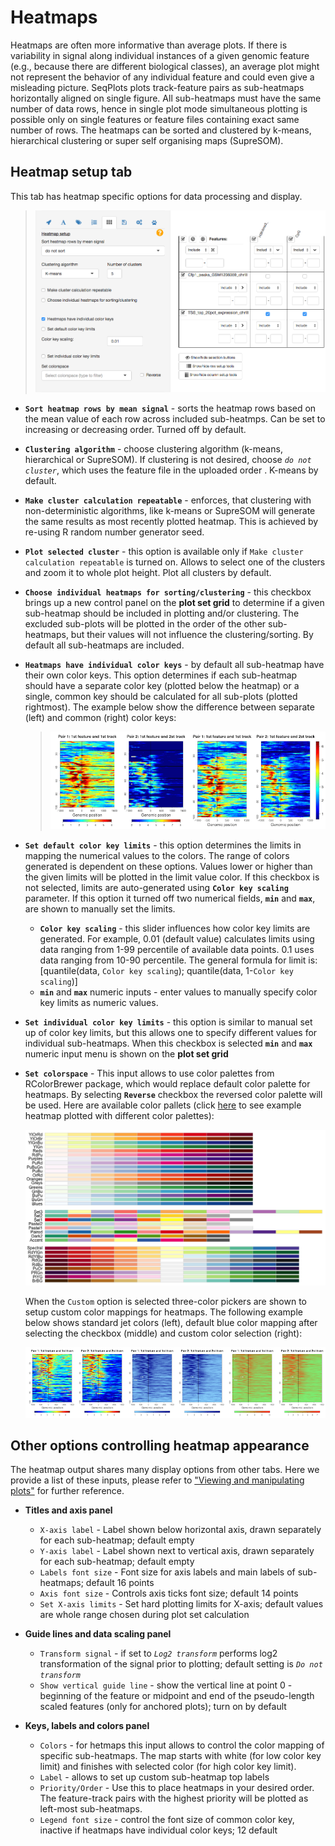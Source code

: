 Heatmaps
========

Heatmaps are often more informative than average plots. If there is variability in signal along individual instances of a given genomic feature (e.g., because there are different biological classes), an average plot might not represent the behavior of any individual feature and could even give a misleading picture. SeqPlots plots track-feature pairs as sub-heatmaps horizontally aligned on single figure. All sub-heatmaps must have the same number of data rows, hence in single plot mode simultaneous plotting is possible only on single features or feature files containing exact same number of rows. The heatmaps can be sorted and clustered by k-means, hierarchical clustering or super self organising maps (SupreSOM).

Heatmap setup tab
-----------------

This tab has heatmap specific options for data processing and display.

> ![The view on Heatmap setup tab (left). Color picker, Label text input, Priority/Order checkboxes, Choose individual heatmaps for sorting/clustering control and Set individual color key limits numric inputs reviled on plot set grid (right).](img/08_02.png)

* **`Sort heatmap rows by mean signal`** - sorts the heatmap rows based on the mean value of each row across included sub-heatmps. Can be set to increasing or decreasing order. Turned off by default.

* **`Clustering algorithm`** - choose clustering algorithm (k-means, hierarchical or SupreSOM).  If clustering is not desired, choose  *`do not cluster`*, which uses the feature file in the uploaded order . K-means by default.

* **`Make cluster calculation repeatable`** - enforces, that clustering with non-deterministic algorithms, like k-means or SupreSOM will generate the same results as most recently plotted heatmap. This is achieved by re-using R random number generator seed.

* **`Plot selected cluster`** - this option is available only if `Make cluster calculation repeatable` is turned on. Allows to select one of the clusters and zoom it to whole plot height. Plot all clusters by default.

* **`Choose individual heatmaps for sorting/clustering`** - this checkbox brings up a new control panel on the **plot set grid** to determine if a given sub-heatmap should be included in plotting and/or clustering. The excluded sub-plots will be plotted in the order of the other sub-heatmaps, but their values will not influence the clustering/sorting. By default all sub-heatmaps are included.

* **`Heatmaps have individual color keys`** - by default all sub-heatmap have their own color keys. This option determines if each sub-heatmap should have a separate color key (plotted below the heatmap) or a single, common key should be calculated for all sub-plots (plotted rightmost).  The example below show the difference between separate (left) and common (right) color keys:

    > ![`Heatmaps have individual color keys` usage example: separate (left) and common (right) color keys](img/08_04.png)

* **`Set default color key limits`** - this option determines the limits in mapping the numerical values to the colors. The range of colors generated is dependent on these options. Values lower or higher than the given limits will be plotted in the limit value color. If this checkbox is not selected, limits are auto-generated using **`Color key scaling`** parameter. If this option it turned off two numerical fields, **`min`** and **`max`**, are shown to manually set the limits.

    * **`Color key scaling`** - this slider influences how color key limits are generated. For example, 0.01 (default value) calculates limits using data ranging from 1-99 percentile of available data points. 0.1 uses data ranging from 10-90 percentile. The general formula for limit is: [quantile(data, `Color key scaling`); quantile(data, 1-`Color key scaling`)]
    * **`min`** and **`max`** numeric inputs - enter values to manually specify color key limits as numeric values.

* **`Set individual color key limits`** - this option is similar to manual set up of color key limits, but this allows one to specify different values for individual sub-heatmaps. When this checkbox is selected **`min`** and **`max`** numeric input menu is shown on the **plot set grid**

* **`Set colorspace`** - This input allows to use color palettes from RColorBrewer package, which would replace default color palette for heatmaps. By selecting **`Reverse`** checkbox the reversed color palette will be used.
Here are available color pallets (click [here](http://przemol.github.io/plotsHg19/ColorMapTests) to see example heatmap plotted with different color palettes):

    ![Color palettes from RColorBrewer](img/palettes.png)

    When the `Custom` option is selected three-color pickers are shown to setup custom color mappings for heatmaps. The following example below shows standard jet colors (left), default blue color mapping after selecting the checkbox (middle) and custom color selection (right):

    ![`Set default colorspace` usage example: standard jet colors (left), default blue color mapping after selecting the checkbox (middle) and custom color selection (right)](img/08_05.png)

Other options controlling heatmap appearance
--------------------------------------------

The heatmap output shares many display options from other tabs. Here we provide a list of these inputs, please refer to ["Viewing and manipulating plots"](Viewing%20and%20manipulating%20plots) for further reference.

* **Titles and axis panel** 
    * `X-axis label` - Label shown below horizontal axis, drawn separately for each sub-heatmap; default empty
    * `Y-axis label` - Label shown next to vertical axis, drawn separately for each sub-heatmap; default empty
    * `Labels font size` - Font size for axis labels and main labels of sub-heatmaps; default 16 points
    * `Axis font size` - Controls axis ticks font size; default 14 points
    * `Set X-axis limits` - Set hard plotting limits for X-axis; default values are whole range chosen during plot set calculation

* **Guide lines and data scaling panel**
    * `Transform signal` - if set to *`Log2 transform`* performs log2 transformation of the signal prior to plotting; default setting is *`Do not transform`*
    * `Show vertical guide line` - show the vertical line at point 0 - beginning of the feature or midpoint and end of the pseudo-length scaled features (only for anchored plots); turn on by default

* **Keys, labels and colors panel**
    * `Colors` - for hetmaps this input allows to control the color mapping of specific sub-heatmaps. The map starts with white (for low color key limit) and finishes with selected color (for high color key limit).
    * `Label` - allows to set up custom sub-heatmap top labels
    * `Priority/Order` - Use this to place heatmaps in your desired order.  The feature-track pairs with the highest priority will be plotted as left-most sub-heatmaps. 
    * `Legend font size` - control the font size of common color key, inactive if heatmaps have individual color keys; 12 default

